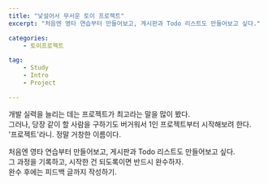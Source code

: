 ```yaml
---
title: "낯설어서 무서운 토이 프로젝트"
excerpt: "처음엔 영타 연습부터 만들어보고, 게시판과 Todo 리스트도 만들어보고 싶다."

categories:
    - 토이프로젝트

tag:
    - Study
    - Intro
    - Project

---
```


개발 실력을 늘리는 데는 프로젝트가 최고라는 말을 많이 봤다.  
그러나, 당장 같이 할 사람을 구하기도 버거워서 1인 프로젝트부터 시작해보려 한다.  
'프로젝트'라니. 정말 거창한 이름이다.  

처음엔 영타 연습부터 만들어보고, 게시판과 Todo 리스트도 만들어보고 싶다.  
그 과정을 기록하고, 시작한 건 되도록이면 반드시 완수하자.  
완수 후에는 피드백 글까지 작성하기.
